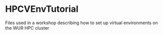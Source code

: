# HPCVEnvTutorial
Files used in a workshop describing how to set up virtual environments on the WUR HPC cluster
